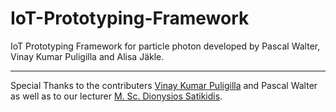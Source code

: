 # IoT-Prototyping-Framework
IoT Prototyping Framework for particle photon developed by Pascal Walter, Vinay Kumar Puligilla and Alisa Jäkle.


---

Special Thanks to the contributers [Vinay Kumar Puligilla](https://github.com/pvk1hyd) and Pascal Walter as well as to our lecturer [M. Sc. Dionysios Satikidis](https://github.com/MrDio).

